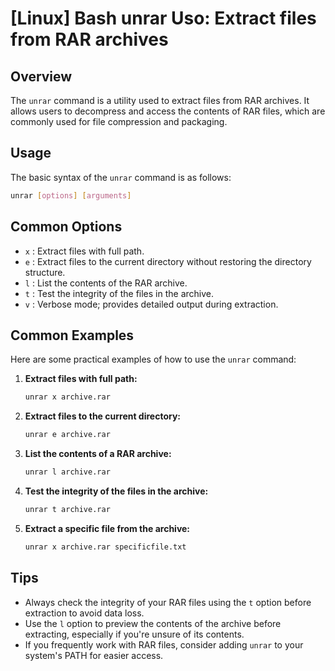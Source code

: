 # [Linux] Bash unrar Uso: Extract files from RAR archives

## Overview
The `unrar` command is a utility used to extract files from RAR archives. It allows users to decompress and access the contents of RAR files, which are commonly used for file compression and packaging.

## Usage
The basic syntax of the `unrar` command is as follows:

```bash
unrar [options] [arguments]
```

## Common Options
- `x` : Extract files with full path.
- `e` : Extract files to the current directory without restoring the directory structure.
- `l` : List the contents of the RAR archive.
- `t` : Test the integrity of the files in the archive.
- `v` : Verbose mode; provides detailed output during extraction.

## Common Examples
Here are some practical examples of how to use the `unrar` command:

1. **Extract files with full path:**
   ```bash
   unrar x archive.rar
   ```

2. **Extract files to the current directory:**
   ```bash
   unrar e archive.rar
   ```

3. **List the contents of a RAR archive:**
   ```bash
   unrar l archive.rar
   ```

4. **Test the integrity of the files in the archive:**
   ```bash
   unrar t archive.rar
   ```

5. **Extract a specific file from the archive:**
   ```bash
   unrar x archive.rar specificfile.txt
   ```

## Tips
- Always check the integrity of your RAR files using the `t` option before extraction to avoid data loss.
- Use the `l` option to preview the contents of the archive before extracting, especially if you're unsure of its contents.
- If you frequently work with RAR files, consider adding `unrar` to your system's PATH for easier access.